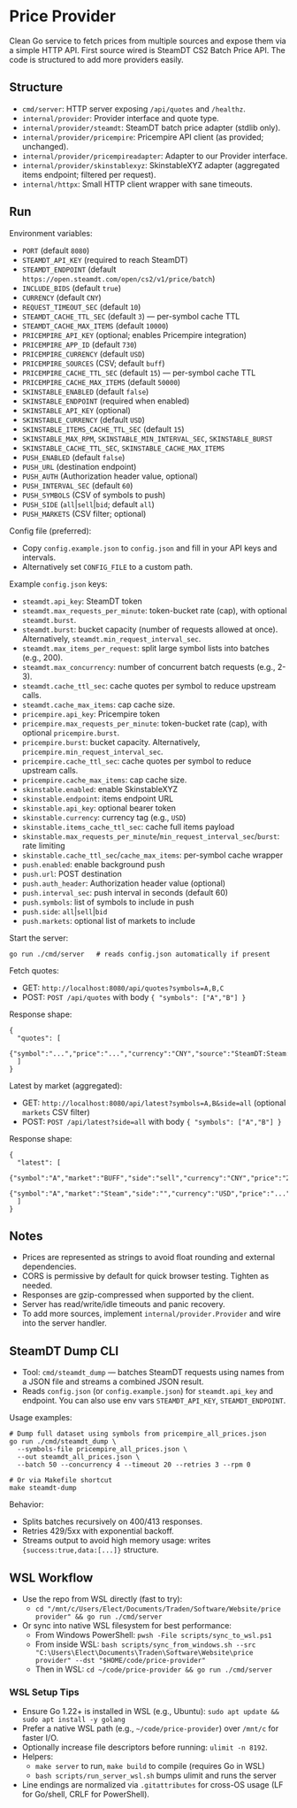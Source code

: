 # Price Provider

Clean Go service to fetch prices from multiple sources and expose them via a simple HTTP API. First source wired is SteamDT CS2 Batch Price API. The code is structured to add more providers easily.

## Structure

- `cmd/server`: HTTP server exposing `/api/quotes` and `/healthz`.
- `internal/provider`: Provider interface and quote type.
- `internal/provider/steamdt`: SteamDT batch price adapter (stdlib only).
- `internal/provider/pricempire`: Pricempire API client (as provided; unchanged).
- `internal/provider/pricempireadapter`: Adapter to our Provider interface.
- `internal/provider/skinstablexyz`: SkinstableXYZ adapter (aggregated items endpoint; filtered per request).
- `internal/httpx`: Small HTTP client wrapper with sane timeouts.

## Run

Environment variables:

- `PORT` (default `8080`)
- `STEAMDT_API_KEY` (required to reach SteamDT)
- `STEAMDT_ENDPOINT` (default `https://open.steamdt.com/open/cs2/v1/price/batch`)
- `INCLUDE_BIDS` (default `true`)
- `CURRENCY` (default `CNY`)
- `REQUEST_TIMEOUT_SEC` (default `10`)
- `STEAMDT_CACHE_TTL_SEC` (default `3`) — per-symbol cache TTL
- `STEAMDT_CACHE_MAX_ITEMS` (default `10000`)
- `PRICEMPIRE_API_KEY` (optional; enables Pricempire integration)
- `PRICEMPIRE_APP_ID` (default `730`)
- `PRICEMPIRE_CURRENCY` (default `USD`)
- `PRICEMPIRE_SOURCES` (CSV; default `buff`)
- `PRICEMPIRE_CACHE_TTL_SEC` (default `15`) — per-symbol cache TTL
- `PRICEMPIRE_CACHE_MAX_ITEMS` (default `50000`)
- `SKINSTABLE_ENABLED` (default `false`)
- `SKINSTABLE_ENDPOINT` (required when enabled)
- `SKINSTABLE_API_KEY` (optional)
- `SKINSTABLE_CURRENCY` (default `USD`)
- `SKINSTABLE_ITEMS_CACHE_TTL_SEC` (default `15`)
- `SKINSTABLE_MAX_RPM`, `SKINSTABLE_MIN_INTERVAL_SEC`, `SKINSTABLE_BURST`
- `SKINSTABLE_CACHE_TTL_SEC`, `SKINSTABLE_CACHE_MAX_ITEMS`
 - `PUSH_ENABLED` (default `false`)
 - `PUSH_URL` (destination endpoint)
 - `PUSH_AUTH` (Authorization header value, optional)
 - `PUSH_INTERVAL_SEC` (default `60`)
 - `PUSH_SYMBOLS` (CSV of symbols to push)
 - `PUSH_SIDE` (`all`|`sell`|`bid`; default `all`)
 - `PUSH_MARKETS` (CSV filter; optional)

Config file (preferred):

- Copy `config.example.json` to `config.json` and fill in your API keys and intervals.
- Alternatively set `CONFIG_FILE` to a custom path.

Example `config.json` keys:

- `steamdt.api_key`: SteamDT token
- `steamdt.max_requests_per_minute`: token-bucket rate (cap), with optional `steamdt.burst`.
- `steamdt.burst`: bucket capacity (number of requests allowed at once). Alternatively, `steamdt.min_request_interval_sec`.
- `steamdt.max_items_per_request`: split large symbol lists into batches (e.g., 200).
- `steamdt.max_concurrency`: number of concurrent batch requests (e.g., 2-3).
- `steamdt.cache_ttl_sec`: cache quotes per symbol to reduce upstream calls.
- `steamdt.cache_max_items`: cap cache size.
- `pricempire.api_key`: Pricempire token
- `pricempire.max_requests_per_minute`: token-bucket rate (cap), with optional `pricempire.burst`.
- `pricempire.burst`: bucket capacity. Alternatively, `pricempire.min_request_interval_sec`.
- `pricempire.cache_ttl_sec`: cache quotes per symbol to reduce upstream calls.
- `pricempire.cache_max_items`: cap cache size.
- `skinstable.enabled`: enable SkinstableXYZ
- `skinstable.endpoint`: items endpoint URL
- `skinstable.api_key`: optional bearer token
- `skinstable.currency`: currency tag (e.g., `USD`)
- `skinstable.items_cache_ttl_sec`: cache full items payload
- `skinstable.max_requests_per_minute`/`min_request_interval_sec`/`burst`: rate limiting
- `skinstable.cache_ttl_sec`/`cache_max_items`: per-symbol cache wrapper
 - `push.enabled`: enable background push
 - `push.url`: POST destination
 - `push.auth_header`: Authorization header value (optional)
 - `push.interval_sec`: push interval in seconds (default 60)
 - `push.symbols`: list of symbols to include in push
 - `push.side`: `all`|`sell`|`bid`
 - `push.markets`: optional list of markets to include

Start the server:

```
go run ./cmd/server   # reads config.json automatically if present
```

Fetch quotes:

- GET: `http://localhost:8080/api/quotes?symbols=A,B,C`
- POST: `POST /api/quotes` with body `{ "symbols": ["A","B"] }`

Response shape:

```
{
  "quotes": [
    {"symbol":"...","price":"...","currency":"CNY","source":"SteamDT:Steam:sell","received_at":"..."}
  ]
}
```

Latest by market (aggregated):

- GET: `http://localhost:8080/api/latest?symbols=A,B&side=all` (optional `markets` CSV filter)
- POST: `POST /api/latest?side=all` with body `{ "symbols": ["A","B"] }`

Response shape:

```
{
  "latest": [
    {"symbol":"A","market":"BUFF","side":"sell","currency":"CNY","price":"260.00","provider":"SteamDT","received_at":"..."},
    {"symbol":"A","market":"Steam","side":"","currency":"USD","price":"...","provider":"Pricempire","received_at":"..."}
  ]
}
```

## Notes

- Prices are represented as strings to avoid float rounding and external dependencies.
- CORS is permissive by default for quick browser testing. Tighten as needed.
- Responses are gzip-compressed when supported by the client.
- Server has read/write/idle timeouts and panic recovery.
- To add more sources, implement `internal/provider.Provider` and wire into the server handler.

## SteamDT Dump CLI

- Tool: `cmd/steamdt_dump` — batches SteamDT requests using names from a JSON file and streams a combined JSON result.
- Reads `config.json` (or `config.example.json`) for `steamdt.api_key` and endpoint. You can also use env vars `STEAMDT_API_KEY`, `STEAMDT_ENDPOINT`.

Usage examples:

```
# Dump full dataset using symbols from pricempire_all_prices.json
go run ./cmd/steamdt_dump \
  --symbols-file pricempire_all_prices.json \
  --out steamdt_all_prices.json \
  --batch 50 --concurrency 4 --timeout 20 --retries 3 --rpm 0

# Or via Makefile shortcut
make steamdt-dump
```

Behavior:
- Splits batches recursively on 400/413 responses.
- Retries 429/5xx with exponential backoff.
- Streams output to avoid high memory usage: writes `{success:true,data:[...]}` structure.

## WSL Workflow

- Use the repo from WSL directly (fast to try):
  - `cd "/mnt/c/Users/Elect/Documents/Traden/Software/Website/price provider" && go run ./cmd/server`
- Or sync into native WSL filesystem for best performance:
  - From Windows PowerShell: `pwsh -File scripts/sync_to_wsl.ps1`
  - From inside WSL: `bash scripts/sync_from_windows.sh --src "C:\Users\Elect\Documents\Traden\Software\Website\price provider" --dst "$HOME/code/price-provider"`
  - Then in WSL: `cd ~/code/price-provider && go run ./cmd/server`

### WSL Setup Tips

- Ensure Go 1.22+ is installed in WSL (e.g., Ubuntu): `sudo apt update && sudo apt install -y golang`
- Prefer a native WSL path (e.g., `~/code/price-provider`) over `/mnt/c` for faster I/O.
- Optionally increase file descriptors before running: `ulimit -n 8192`.
- Helpers:
  - `make server` to run, `make build` to compile (requires Go in WSL)
  - `bash scripts/run_server_wsl.sh` bumps ulimit and runs the server
- Line endings are normalized via `.gitattributes` for cross-OS usage (LF for Go/shell, CRLF for PowerShell).

